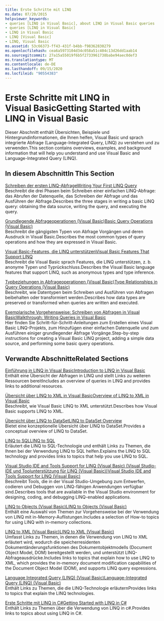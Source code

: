 ```yaml
---
title: Erste Schritte mit LINQ
ms.date: 07/20/2015
helpviewer_keywords:
- queries [LINQ in Visual Basic], about LINQ in Visual Basic queries
- queries [LINQ in Visual Basic]
- LINQ in Visual Basic
- LINQ [Visual Basic]
- LINQ, Visual Basic
ms.assetid: 53c66373-ff43-431f-b4bb-f98362830279
ms.openlocfilehash: cea6a5973104d34c058a51c404c13d26dd1aab14
ms.sourcegitcommit: 27a15a55019f6b5f2733961738babe94aec0def3
ms.translationtype: MT
ms.contentlocale: de-DE
ms.lasthandoff: 09/15/2020
ms.locfileid: "90554383"
---
```

# <a name="getting-started-with-linq-in-visual-basic"></a><span data-ttu-id="1eb53-102">Erste Schritte mit LINQ in Visual Basic</span><span class="sxs-lookup"><span data-stu-id="1eb53-102">Getting Started with LINQ in Visual Basic</span></span>
<span data-ttu-id="1eb53-103">Dieser Abschnitt enthält Übersichten, Beispiele und Hintergrundinformationen, die Ihnen helfen, Visual Basic und sprach integrierte Abfrage (Language-Integrated Query, LINQ) zu verstehen und zu verwenden.</span><span class="sxs-lookup"><span data-stu-id="1eb53-103">This section contains overviews, examples, and background information that will help you understand and use Visual Basic and Language-Integrated Query (LINQ).</span></span>  
  
## <a name="in-this-section"></a><span data-ttu-id="1eb53-104">In diesem Abschnitt</span><span class="sxs-lookup"><span data-stu-id="1eb53-104">In This Section</span></span>  
 [<span data-ttu-id="1eb53-105">Schreiben der ersten LINQ-Abfrage</span><span class="sxs-lookup"><span data-stu-id="1eb53-105">Writing Your First LINQ Query</span></span>](writing-your-first-linq-query.md)  
 <span data-ttu-id="1eb53-106">Beschreibt die drei Phasen beim Schreiben einer einfachen LINQ-Abfrage: das Abrufen der Datenquelle, das Schreiben der Abfrage und das Ausführen der Abfrage.</span><span class="sxs-lookup"><span data-stu-id="1eb53-106">Describes the three stages in writing a basic LINQ query: obtaining the data source, writing the query, and executing the query.</span></span>  
  
 [<span data-ttu-id="1eb53-107">Grundlegende Abfrageoperationen (Visual Basic)</span><span class="sxs-lookup"><span data-stu-id="1eb53-107">Basic Query Operations (Visual Basic)</span></span>](basic-query-operations.md)  
 <span data-ttu-id="1eb53-108">Beschreibt die gängigsten Typen von Abfrage Vorgängen und deren Ausdruck in Visual Basic.</span><span class="sxs-lookup"><span data-stu-id="1eb53-108">Describes the most common types of query operations and how they are expressed in Visual Basic.</span></span>  
  
 [<span data-ttu-id="1eb53-109">Visual Basic-Features, die LINQ unterstützen</span><span class="sxs-lookup"><span data-stu-id="1eb53-109">Visual Basic Features That Support LINQ</span></span>](features-that-support-linq.md)  
 <span data-ttu-id="1eb53-110">Beschreibt die Visual Basic sprach Features, die LINQ unterstützen, z. b. anonyme Typen und Typrückschluss.</span><span class="sxs-lookup"><span data-stu-id="1eb53-110">Describes the Visual Basic language features that support LINQ, such as anonymous types and type inference.</span></span>  
  
 [<span data-ttu-id="1eb53-111">Typbeziehungen in Abfrageoperationen (Visual Basic)</span><span class="sxs-lookup"><span data-stu-id="1eb53-111">Type Relationships in Query Operations (Visual Basic)</span></span>](type-relationships-in-query-operations.md)  
 <span data-ttu-id="1eb53-112">Beschreibt, wie Datentypen beim Schreiben und Ausführen von Abfragen beibehalten oder transformiert werden.</span><span class="sxs-lookup"><span data-stu-id="1eb53-112">Describes how data types are preserved or transformed when queries are written and executed.</span></span>  
  
 [<span data-ttu-id="1eb53-113">Exemplarische Vorgehensweise: Schreiben von Abfragen in Visual Basic</span><span class="sxs-lookup"><span data-stu-id="1eb53-113">Walkthrough: Writing Queries in Visual Basic</span></span>](walkthrough-writing-queries.md)  
 <span data-ttu-id="1eb53-114">Hier finden Sie Schritt-für-Schritt-Anleitungen zum Erstellen eines Visual Basic LINQ-Projekts, zum Hinzufügen einer einfachen Datenquelle und zum Ausführen einiger grundlegender Abfrage Vorgänge.</span><span class="sxs-lookup"><span data-stu-id="1eb53-114">Step-by-step instructions for creating a Visual Basic LINQ project, adding a simple data source, and performing some basic query operations.</span></span>  
  
## <a name="related-sections"></a><span data-ttu-id="1eb53-115">Verwandte Abschnitte</span><span class="sxs-lookup"><span data-stu-id="1eb53-115">Related Sections</span></span>  
 [<span data-ttu-id="1eb53-116">Einführung in LINQ in Visual Basic</span><span class="sxs-lookup"><span data-stu-id="1eb53-116">Introduction to LINQ in Visual Basic</span></span>](../../language-features/linq/introduction-to-linq.md)  
 <span data-ttu-id="1eb53-117">Enthält eine Übersicht der Abfragen in LINQ und stellt Links zu weiteren Ressourcen bereit</span><span class="sxs-lookup"><span data-stu-id="1eb53-117">Includes an overview of queries in LINQ and provides links to additional resources.</span></span>  
  
 [<span data-ttu-id="1eb53-118">Übersicht über LINQ to XML in Visual Basic</span><span class="sxs-lookup"><span data-stu-id="1eb53-118">Overview of LINQ to XML in Visual Basic</span></span>](../../language-features/xml/overview-of-linq-to-xml.md)  
 <span data-ttu-id="1eb53-119">Beschreibt, wie Visual Basic LINQ to XML unterstützt.</span><span class="sxs-lookup"><span data-stu-id="1eb53-119">Describes how Visual Basic supports LINQ to XML.</span></span>  
  
 [<span data-ttu-id="1eb53-120">Übersicht über LINQ to DataSet</span><span class="sxs-lookup"><span data-stu-id="1eb53-120">LINQ to DataSet Overview</span></span>](../../../../framework/data/adonet/linq-to-dataset-overview.md)  
 <span data-ttu-id="1eb53-121">Bietet eine konzeptionelle Übersicht über LINQ to DataSet.</span><span class="sxs-lookup"><span data-stu-id="1eb53-121">Provides a conceptual overview of LINQ to DataSet.</span></span>  
  
 [<span data-ttu-id="1eb53-122">LINQ to SQL</span><span class="sxs-lookup"><span data-stu-id="1eb53-122">LINQ to SQL</span></span>](../../../../framework/data/adonet/sql/linq/index.md)  
 <span data-ttu-id="1eb53-123">Erläutert die LINQ to SQL-Technologie und enthält Links zu Themen, die Ihnen bei der Verwendung LINQ to SQL helfen.</span><span class="sxs-lookup"><span data-stu-id="1eb53-123">Explains the LINQ to SQL technology and provides links to topics that help you use LINQ to SQL.</span></span>  
  
 [<span data-ttu-id="1eb53-124">Visual Studio IDE and Tools Support for LINQ (Visual Basic) (Visual Studio-IDE und Toolunterstützung für LINQ (Visual Basic))</span><span class="sxs-lookup"><span data-stu-id="1eb53-124">Visual Studio IDE and Tools Support for LINQ (Visual Basic)</span></span>](visual-studio-ide-and-tools-support-for-linq.md)  
 <span data-ttu-id="1eb53-125">Beschreibt Tools, die in der Visual Studio-Umgebung zum Entwerfen, codieren und Debuggen von LINQ-fähigen Anwendungen verfügbar sind.</span><span class="sxs-lookup"><span data-stu-id="1eb53-125">Describes tools that are available in the Visual Studio environment for designing, coding, and debugging LINQ-enabled applications.</span></span>  
  
 [<span data-ttu-id="1eb53-126">LINQ to Objects (Visual Basic)</span><span class="sxs-lookup"><span data-stu-id="1eb53-126">LINQ to Objects (Visual Basic)</span></span>](linq-to-objects.md)  
 <span data-ttu-id="1eb53-127">Enthält eine Auswahl von Themen zur Vorgehensweise bei der Verwendung von LINQ mit in-Memory-Auflistungen.</span><span class="sxs-lookup"><span data-stu-id="1eb53-127">Includes a selection of How-to topics for using LINQ with in-memory collections.</span></span>  
  
 [<span data-ttu-id="1eb53-128">LINQ to XML (Visual Basic)</span><span class="sxs-lookup"><span data-stu-id="1eb53-128">LINQ to XML (Visual Basic)</span></span>](../../../../standard/linq/linq-xml-overview.md)  
 <span data-ttu-id="1eb53-129">Umfasst Links zu Themen, in denen die Verwendung von LINQ to XML erläutert wird, wodurch die speicherresidenten Dokumentänderungsfunktionen des Dokumentobjektmodells (Document Object Model, DOM) bereitgestellt werden, und unterstützt LINQ-Abfrageausdrücke.</span><span class="sxs-lookup"><span data-stu-id="1eb53-129">Includes links to topics that explain how to use LINQ to XML, which provides the in-memory document modification capabilities of the Document Object Model (DOM), and supports LINQ query expressions.</span></span>  
  
 [<span data-ttu-id="1eb53-130">Language Integrated Query (LINQ) (Visual Basic)</span><span class="sxs-lookup"><span data-stu-id="1eb53-130">Language-Integrated Query (LINQ) (Visual Basic)</span></span>](index.md)  
 <span data-ttu-id="1eb53-131">Enthält Links zu Themen, die die LINQ-Technologie erläutern</span><span class="sxs-lookup"><span data-stu-id="1eb53-131">Provides links to topics that explain the LINQ technologies.</span></span>  
  
 [<span data-ttu-id="1eb53-132">Erste Schritte mit LINQ in C#</span><span class="sxs-lookup"><span data-stu-id="1eb53-132">Getting Started with LINQ in C#</span></span>](../../../../csharp/programming-guide/concepts/linq/index.md)  
 <span data-ttu-id="1eb53-133">Enthält Links zu Themen über die Verwendung von LINQ in c#.</span><span class="sxs-lookup"><span data-stu-id="1eb53-133">Provides links to topics about using LINQ in C#.</span></span>
